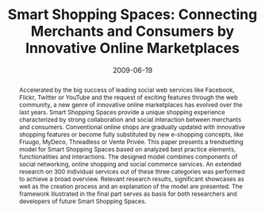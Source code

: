 ---
abstract: Accelerated by the big success of leading social web services like Facebook,
  Flickr, Twitter or YouTube and the request of exciting features through the web
  community, a new genre of innovative online marketplaces has evolved over the last
  years. Smart Shopping Spaces provide a unique shopping experience characterized
  by strong collaboration and social interaction between merchants and consumers.
  Conventional online shops are gradually updated with innovative shopping features
  or become fully substituted by new e-shopping concepts, like Fruugo, MyDeco, Threadless
  or Vente Privée. This paper presents a trendsetting model for Smart Shopping Spaces
  based on analyzed best practice elements, functionalities and interactions. The
  designed model combines components of social networking, online shopping and social
  commerce services. An extended research on 300 individual services out of these
  three categories was performed to achieve a broad overview. Relevant research results,
  significant showcases as well as the creation process and an explanation of the
  model are presented. The framework illustrated in the final part serves as basis
  for both researchers and developers of future Smart Shopping Spaces.
authors:
- Peter Leitner
- Thomas Grechenig
date: '2009-06-19'
featured: false
publication_types:
- '0'
publishDate: '2009-06-19'
title: 'Smart Shopping Spaces: Connecting Merchants and Consumers by Innovative Online
  Marketplaces'
url_pdf: ''
---